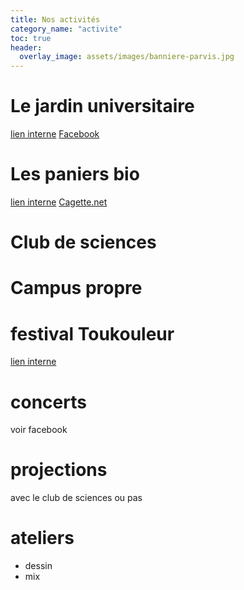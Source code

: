 ```yaml
---
title: Nos activités
category_name: "activite"
toc: true
header:
  overlay_image: assets/images/banniere-parvis.jpg
---
```

# Le jardin universitaire

[lien interne](jardin/)
[Facebook](https://www.facebook.com/jardinluminy/)

# Les paniers bio

[lien interne](paniers/)
[Cagette.net](http://app.cagette.net/group/2003)

# Club de sciences

# Campus propre

# festival Toukouleur

[lien interne](toukouleur/)

# concerts
voir facebook

# projections
avec le club de sciences ou pas

# ateliers
  - dessin
  - mix
